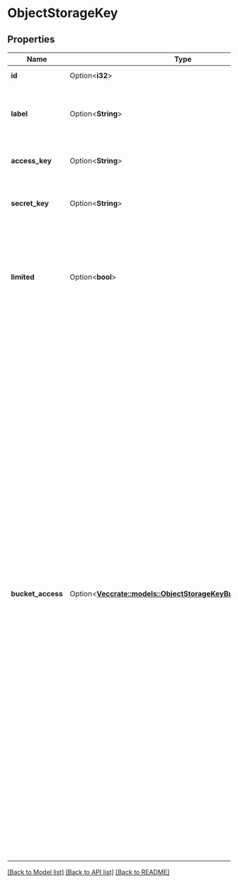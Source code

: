 # ObjectStorageKey

## Properties

Name | Type | Description | Notes
------------ | ------------- | ------------- | -------------
**id** | Option<**i32**> | This keypair's unique ID | [optional][readonly]
**label** | Option<**String**> | The label given to this key. For display purposes only. | [optional]
**access_key** | Option<**String**> | This keypair's access key. This is not secret. | [optional][readonly]
**secret_key** | Option<**String**> | This keypair's secret key. Only returned on key creation. | [optional][readonly]
**limited** | Option<**bool**> | Whether or not this key is a limited access key. Will return `false` if this key grants full access to all buckets on the user's account. | [optional][readonly]
**bucket_access** | Option<[**Vec<crate::models::ObjectStorageKeyBucketAccessInner>**](ObjectStorageKey_bucket_access_inner.md)> | Defines this key as a Limited Access Key. Limited Access Keys restrict this Object Storage key's access to only the bucket(s) declared in this array and define their bucket-level permissions.     Limited Access Keys can:    * [list all buckets](/docs/api/object-storage/#object-storage-buckets-list) available on this Account, but cannot perform any actions on a bucket unless it has access to the bucket.     * [create new buckets](/docs/api/object-storage/#object-storage-bucket-create), but do not have any access to the buckets it creates, unless explicitly given access to them.     **Note:** You can create an Object Storage Limited Access Key without access to any buckets.   This is achieved by sending a request with an empty `bucket_access` array.     **Note:** If this field is omitted, a regular unlimited access key is issued.  | [optional]

[[Back to Model list]](../README.md#documentation-for-models) [[Back to API list]](../README.md#documentation-for-api-endpoints) [[Back to README]](../README.md)


